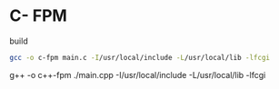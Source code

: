 C- FPM
=================

build

```bash
gcc -o c-fpm main.c -I/usr/local/include -L/usr/local/lib -lfcgi
```


g++ -o c++-fpm ./main.cpp  -I/usr/local/include -L/usr/local/lib -lfcgi